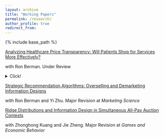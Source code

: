 ```yaml
---
layout: archive
title: "Working Papers"
permalink: /research/
author_profile: true
redirect_from:
---
```


{% include base_path %}

[Analyzing Healthcare Price Transparency: Will Patients Shop for Services More Effectively?](https://papers.ssrn.com/sol3/papers.cfm?abstract_id=4620347)

with Ron Berman. Under Review

<details>
  <summary>Click!</summary>
</details>



[Strategic Recommendation Algorithms: Overselling and Demarketing Information Designs](https://papers.ssrn.com/sol3/papers.cfm?abstract_id=4301489)

with Ron Berman and Yi Zhu. Major Revision at <i>Marketing Science</i>




[Ridge Distributions and Information Design in Simultaneous All-Pay Auction Contests](https://papers.ssrn.com/sol3/papers.cfm?abstract_id=4509403)

with Zhonghong Kuang and Jie Zheng. Major Revision at <i>Games and Economic Behavior</i>
